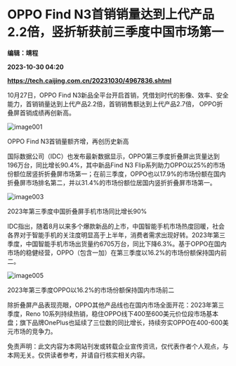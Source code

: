 # OPPO Find N3首销销量达到上代产品2.2倍，竖折斩获前三季度中国市场第一
**编辑：靖程**

**2023-10-30 04:20**

**https://tech.caijing.com.cn/20231030/4967836.shtml**

10月27日，OPPO Find N3新品全平台开启首销，凭借划时代的影像、效率、安全能力，首销销量达到上代产品2.2倍，首销销售额达到上代产品2.7倍， OPPO折叠屏首销成绩再创新高。

![image001](https://img4.caijing.com.cn/2023/1030/1698638244343.png)

OPPO Find N3首销量额齐增，再创历史新高

国际数据公司（IDC）也发布最新数据显示，OPPO第三季度折叠屏出货量达到196万台，同比增长90.4%，其中新品Find N3 Flip系列助力OPPO以25%的市场份额位居竖折折叠屏市场第一；在前三季度，OPPO也以17.9%的市场份额在国内折叠屏市场排名第二，并以31.4%的市场份额位居国内竖折折叠屏市场第一。

![image003](https://tx1.cdn.caijing.com.cn/2023/1030/1698638257364.png)

2023年第三季度中国折叠屏手机市场同比增长90%

IDC指出，随着8月以来多个爆款新品的上市，中国智能手机市场热度回暖，社会各界对于智能手机的关注度明显高于上半年，消费者需求出现好转。2023年第三季度，中国智能手机市场出货量约6705万台，同比下降6.3%。基于OPPO在国内市场的稳健经营，OPPO（包含一加）在第三季度以16.2%的市场份额保持国内前二。

![image005](https://tx1.cdn.caijing.com.cn/2023/1030/1698638273849.png)

2023年第三季度OPPO以16.2%的市场份额保持国内市场前二

除折叠屏产品表现亮眼，OPPO其他产品线也在国内市场全面开花：2023年第三季度，Reno 10系列持续热销，稳住OPPO线下400至600美元价位段市场基本盘；旗下品牌OnePlus也延续了三位数的同比增长，持续夯实OPPO在400-600美元市场的竞争力。

免责声明：此文内容为本网站刊发或转载企业宣传资讯，仅代表作者个人观点，与本网无关。仅供读者参考，并请自行核实相关内容。